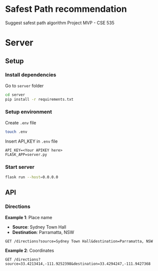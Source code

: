 # Safest Path recommendation

Suggest safest path algorithm Project MVP - CSE 535

# Server

## Setup

### Install dependencies

Go to `server` folder

```sh
cd server
pip install -r requirements.txt
```

### Setup environment

Create `.env` file

```sh
touch .env
```

Insert API_KEY in `.env` file

```
API_KEY=<Your APIKEY here>
FLASK_APP=server.py
```

### Start server

```sh
flask run --host=0.0.0.0
```

## API

### Directions

**Example 1**: Place name

* **Source**: Sydney Town Hall
* **Destination**: Parramatta, NSW

```
GET /directions?source=Sydney Town Hall&destination=Parramatta, NSW
```

**Example 2**: Coordinates

```
GET /directions?source=33.4213414,-111.9252398&destination=33.4294247,-111.9427368
```